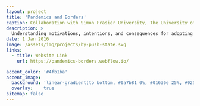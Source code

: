 ```yaml
---
layout: project
title: 'Pandemics and Borders'
caption: Collaboration with Simon Frasier University, The University of Maryland, and The University of Hong Kong
description: >
  Understanding motivations, intentions, and consequences for adopting and lifting cross-border travel measures to control pandemics. 
date: 1 Jan 2016
image: /assets/img/projects/hy-push-state.svg
links:
  - title: Website Link
    url: https://pandemics-borders.webflow.io/

accent_color: '#4fb1ba'
accent_image:
  background: 'linear-gradient(to bottom, #0a7b81 0%, #01636e 25%, #02505b 50%, #073a4a 75%, #082e39 100%)'
  overlay:    true
sitemap: false
---
```


